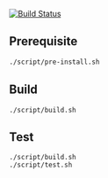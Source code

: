 [![Build Status](https://travis-ci.org/zjhmale/binance-cpp.svg?branch=master)](https://travis-ci.org/zjhmale/binance-cpp)

## Prerequisite

```sh
./script/pre-install.sh
```

## Build

```
./script/build.sh
```

## Test

```
./script/build.sh
./script/test.sh
```
